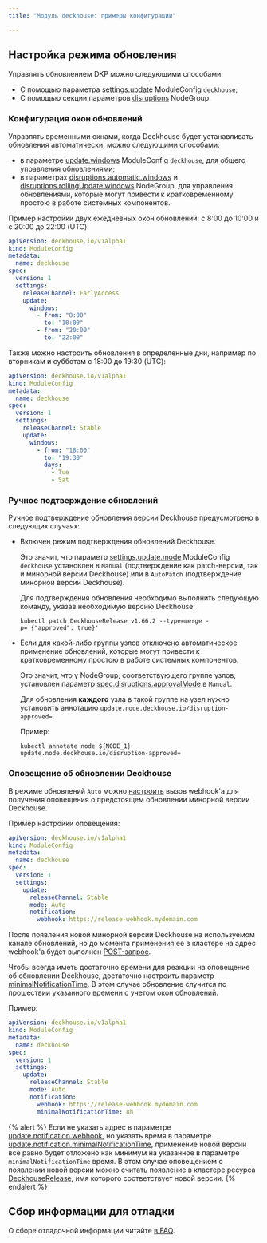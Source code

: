 ```yaml
---
title: "Модуль deckhouse: примеры конфигурации"

---
```



## Настройка режима обновления

Управлять обновлением DKP можно следующими способами:
- С помощью параметра [settings.update](configuration.html#parameters-update) ModuleConfig `deckhouse`;
- С помощью секции параметров [disruptions](../node-manager/cr.html#nodegroup-v1-spec-disruptions) NodeGroup.

### Конфигурация окон обновлений

Управлять временными окнами, когда Deckhouse будет устанавливать обновления автоматически, можно следующими способами:
- в параметре [update.windows](configuration.html#parameters-update-windows) ModuleConfig `deckhouse`, для общего управления обновлениями;
- в параметрах [disruptions.automatic.windows](../node-manager/cr.html#nodegroup-v1-spec-disruptions-automatic-windows) и [disruptions.rollingUpdate.windows](../node-manager/cr.html#nodegroup-v1-spec-disruptions-rollingupdate-windows) NodeGroup, для управления обновлениями, которые могут привести к кратковременному простою в работе системных компонентов.

Пример настройки двух ежедневных окон обновлений: с 8:00 до 10:00 и c 20:00 до 22:00 (UTC):

```yaml
apiVersion: deckhouse.io/v1alpha1
kind: ModuleConfig
metadata:
  name: deckhouse
spec:
  version: 1
  settings:
    releaseChannel: EarlyAccess
    update:
      windows: 
        - from: "8:00"
          to: "10:00"
        - from: "20:00"
          to: "22:00"
```

Также можно настроить обновления в определенные дни, например по вторникам и субботам с 18:00 до 19:30 (UTC):

```yaml
apiVersion: deckhouse.io/v1alpha1
kind: ModuleConfig
metadata:
  name: deckhouse
spec:
  version: 1
  settings:
    releaseChannel: Stable
    update:
      windows: 
        - from: "18:00"
          to: "19:30"
          days:
            - Tue
            - Sat
```

<div id="ручное-подтверждение-потенциально-опасных-disruptive-обновлений"></div>

### Ручное подтверждение обновлений

Ручное подтверждение обновления версии Deckhouse предусмотрено в следующих случаях:
- Включен режим подтверждения обновлений Deckhouse.

  Это значит, что параметр [settings.update.mode](configuration.html#parameters-update-mode) ModuleConfig `deckhouse` установлен в `Manual` (подтверждение как patch-версии, так и минорной версии Deckhouse) или в `AutoPatch` (подтверждение минорной версии Deckhouse).
  
  Для подтверждения обновления необходимо выполнить следующую команду, указав необходимую версию Deckhouse:

  ```shell
  kubectl patch DeckhouseRelease v1.66.2 --type=merge -p='{"approved": true}'
  ```

- Если для какой-либо группы узлов отключено автоматическое применение обновлений, которые могут привести к кратковременному простою в работе системных компонентов.

  Это значит, что у NodeGroup, соответствующего группе узлов, установлен параметр [spec.disruptions.approvalMode](../node-manager/cr.html#nodegroup-v1-spec-disruptions-approvalmode) в `Manual`.

  Для обновления **каждого** узла в такой группе на узел нужно установить аннотацию `update.node.deckhouse.io/disruption-approved=`.
  
  Пример:

  ```shell
  kubectl annotate node ${NODE_1} update.node.deckhouse.io/disruption-approved=
  ```

### Оповещение об обновлении Deckhouse

В режиме обновлений `Auto` можно [настроить](configuration.html#parameters-update-notification) вызов webhook'а для получения оповещения о предстоящем обновлении минорной версии Deckhouse.

Пример настройки оповещения:

```yaml
apiVersion: deckhouse.io/v1alpha1
kind: ModuleConfig
metadata:
  name: deckhouse
spec:
  version: 1
  settings:
    update:
      releaseChannel: Stable
      mode: Auto
      notification:
        webhook: https://release-webhook.mydomain.com
```

После появления новой минорной версии Deckhouse на используемом канале обновлений, но до момента применения ее в кластере на адрес webhook'а будет выполнен [POST-запрос](configuration.html#parameters-update-notification-webhook).

Чтобы всегда иметь достаточно времени для реакции на оповещение об обновлении Deckhouse, достаточно настроить параметр [minimalNotificationTime](configuration.html#parameters-update-notification-minimalnotificationtime). В этом случае обновление случится по прошествии указанного времени с учетом окон обновлений.

Пример:

```yaml
apiVersion: deckhouse.io/v1alpha1
kind: ModuleConfig
metadata:
  name: deckhouse
spec:
  version: 1
  settings:
    update:
      releaseChannel: Stable
      mode: Auto
      notification:
        webhook: https://release-webhook.mydomain.com
        minimalNotificationTime: 8h
```

{% alert %}
Если не указать адрес в параметре [update.notification.webhook](configuration.html#parameters-update-notification-webhook), но указать время в параметре [update.notification.minimalNotificationTime](configuration.html#parameters-update-notification-minimalnotificationtime), применение новой версии все равно будет отложено как минимум на указанное в параметре `minimalNotificationTime` время. В этом случае оповещением о появлении новой версии можно считать появление в кластере ресурса [DeckhouseRelease](../../cr.html#deckhouserelease), имя которого соответствует новой версии.
{% endalert %}

## Сбор информации для отладки

О сборе отладочной информации читайте [в FAQ](faq.html#как-собрать-информацию-для-отладки).

